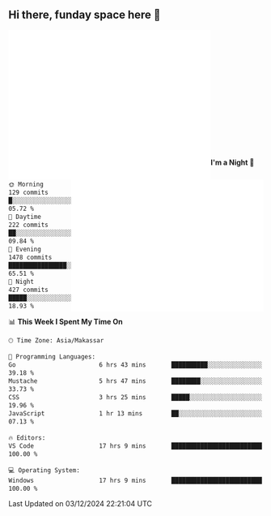 ## Hi there, funday space here 🚀

<img align="left" width="400" alt="🌞" src="https://raw.githubusercontent.com/fhasnur/fhasnur/master/general.svg?token=ATQS65TR7ETTG5RLJUDIDBLBN34HE">
<img align="right" width="380" alt="🌞" src="https://raw.githubusercontent.com/fhasnur/fhasnur/master/statistics.svg?token=ATQS65TR7ETTG5RLJUDIDBLBN34HE">

<br><br><br><br><br><br><br><br><br><br><br><br><br><br>

<!--START_SECTION:waka-->
**I'm a Night 🦉** 

```text
🌞 Morning                129 commits         █░░░░░░░░░░░░░░░░░░░░░░░░   05.72 % 
🌆 Daytime                222 commits         ██░░░░░░░░░░░░░░░░░░░░░░░   09.84 % 
🌃 Evening                1478 commits        ████████████████░░░░░░░░░   65.51 % 
🌙 Night                  427 commits         █████░░░░░░░░░░░░░░░░░░░░   18.93 % 
```


📊 **This Week I Spent My Time On** 

```text
🕑︎ Time Zone: Asia/Makassar

💬 Programming Languages: 
Go                       6 hrs 43 mins       ██████████░░░░░░░░░░░░░░░   39.18 % 
Mustache                 5 hrs 47 mins       ████████░░░░░░░░░░░░░░░░░   33.73 % 
CSS                      3 hrs 25 mins       █████░░░░░░░░░░░░░░░░░░░░   19.96 % 
JavaScript               1 hr 13 mins        ██░░░░░░░░░░░░░░░░░░░░░░░   07.13 % 

🔥 Editors: 
VS Code                  17 hrs 9 mins       █████████████████████████   100.00 % 

💻 Operating System: 
Windows                  17 hrs 9 mins       █████████████████████████   100.00 % 
```


 Last Updated on 03/12/2024 22:21:04 UTC
<!--END_SECTION:waka-->

